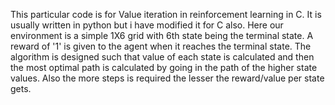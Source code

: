 This particular code is for Value iteration in reinforcement learning in C.
It is usually written in python but i have modified it for C also. Here our environment is a simple 1X6 grid with 6th state being the terminal state.
A reward of '1' is given to the agent when it reaches the terminal state.
The algorithm is designed such that value of each state is calculated and then the most optimal path is calculated by going in the path of the higher state values.
Also the more steps is required the lesser the reward/value per state gets.
